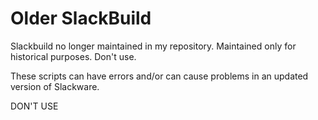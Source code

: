 Older SlackBuild
================

Slackbuild no longer maintained in my repository.
Maintained only for historical purposes. Don't use.

These scripts can have errors and/or can cause problems
in an updated version of Slackware.

DON'T USE
